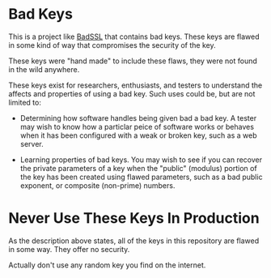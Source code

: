 Bad Keys
========

This is a project like [BadSSL](https://badssl.com) that contains bad keys.
These keys are flawed in some kind of way that compromises the security of
the key.

These keys were "hand made" to include these flaws, they were not found in the
wild anywhere.

These keys exist for researchers, enthusiasts, and testers to understand the affects
and properties of using a bad key. Such uses could be, but are not limited to:

* Determining how software handles being given bad a bad key. A tester may wish to know
how a particlar peice of software works or behaves when it has been configured with a
weak or broken key, such as a web server.

* Learning properties of bad keys. You may wish to see if you can recover the private
parameters of a key when the "public" (modulus) portion of the key has been created using
flawed parameters, such as a bad public exponent, or composite (non-prime) numbers.

# Never Use These Keys In Production

As the description above states, all of the keys in this repository are flawed in some
way. They offer no security.

Actually don't use any random key you find on the internet. 
